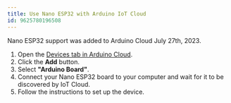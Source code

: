 ```yaml
---
title: Use Nano ESP32 with Arduino IoT Cloud
id: 9625780196508
---
```


Nano ESP32 support was added to Arduino Cloud July 27th, 2023.

1. Open the <a class="link-external" href="https://app.arduino.cc/devices">Devices tab in Arduino Cloud</a>.
1. Click the **Add** button.
1. Select **"Arduino Board"**.
1. Connect your Nano ESP32 board to your computer and wait for it to be discovered by IoT Cloud.
1. Follow the instructions to set up the device.
